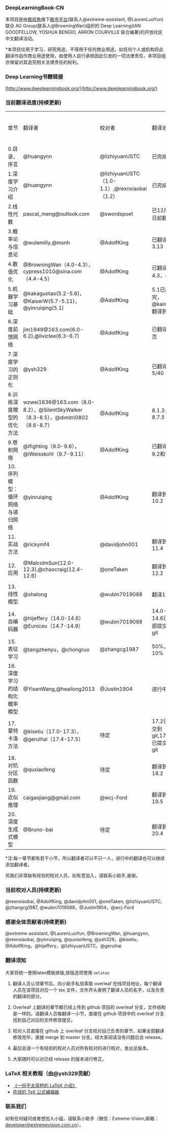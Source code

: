 ### DeepLearningBook-CN

本项目是由[极视角](http://www.extremevision.com.cn)旗下[极市平台](https://github.com/ExtremeMart)(联系人@extreme-assistant, @LaurenLuoYun)联合 AG Group(联系人@BrowningWan)组织的 Deep Learning(IAN GOODFELLOW, YOSHUA BENGIO, ARRON COURVILLE 联合编著)的开放社区中文翻译活动。

*本项目仅用于学习、研究用途，不得用于任何商业用途。如任何个人或机构将此翻译作品作商业用途使用，由使用人自行承担因此引发的一切法律责任，本项目组亦保留对其追究相关法律责任的权利。

### Deep Learning书籍链接

[http://www.deeplearningbook.org/](http://www.deeplearningbook.org/)

### 当前翻译进度(持续更新)

<table border="0">
<tr><td>章节</td><td>翻译者</td><td>校对者</td><td>翻译进度</td><td>校对进度</td><td>翻译deadline</td></tr>
<tr><td>0.目录、序言</td><td>@huangynn</td><td>@lizhiyuanUSTC</td><td>已完成</td><td>进行中</td><td>2016/11/30，2016/11/27</td></tr>
<tr><td>1.深度学习介绍</td><td>@huangynn</td><td>@lizhiyuanUSTC（1.0-1.1）,@rexnxiaobai（1.2）</td><td>已完成</td><td>进行中</td><td>2016/11/30，2016/11/27</td></tr>
<tr><td>2.线性代数</td><td>pascal_meng@outlook.com</td><td>@swordspoet</td><td>已12月4日前翻完</td><td>未开始</td><td>2016/12/04</td></tr>
<tr><td>3.概率论与信息论</td><td>@wulemilly,@msnh</td><td>@AdolfKing</td><td>已翻译到3.13</td><td>未开始</td><td>2016/12/15</td></tr>
<tr><td>4.数值优化</td><td>@BrowningWan（4.0-4.3），cypress1010@sina.com（4.4-4.5）</td><td>@AdolfKing</td><td>已翻译到4.3，4.5</td><td>未开始</td><td>2016/12/15</td></tr>
<tr><td>5.机器学习基础</td><td>@kakaguotao(5.2-5.6)，@KaiserW(5.7-5.11)，@yinruiqing(5.1)</td><td>@AdolfKing</td><td>5.1已翻完，@kaiserw翻译到5.9</td><td>进行中</td><td>2016/12/20、2016/12/30、2016/11/20</td></tr>
<tr><td>6.深度前馈网络</td><td>jim1949@163.com(6.0-6.2),@liviclee(6.3-6.7)</td><td>@AdolfKing</td><td>已翻译5页</td><td>未开始</td><td>2016/12/18、2016/12/10</td></tr>
<tr><td>7.深度学习的正则化</td><td>@ysh329</td><td>@AdolfKing</td><td>已翻译5/40</td><td>未开始</td><td>2017/1/20</td></tr>
<tr><td>8.训练深度模型的优化方法</td><td>wzwei1636@163.com（8.0-8.2），@SilentSkyWalker（8.3-8.5），@dimitri0802（8.6-8.7）</td><td>@AdolfKing</td><td>8.1.3，8.7.5</td><td>未开始</td><td>2016/12/25</td></tr>
<tr><td>9.卷积网络</td><td>@ifighting（9.0-9.6），@iWeisskohl（9.7-9.11）</td><td>@AdolfKing</td><td>已翻译到9.2和9.9</td><td>未开始</td><td>2016/12/20
</td></tr>
<tr><td>10.序列模型：循环网络与递归网络</td><td>@yinruiqing</td><td>@AdolfKing</td><td>翻译到10.2</td><td>未开始</td><td>2017/1/20</td></tr>
<tr><td>11.实战方法</td><td>@rickymf4</td><td>@davidjohn001</td><td>翻译到11.4</td><td>未开始</td><td>2017/1/20</td></tr>
<tr><td>12.应用</td><td>@MalcolmSun(12.0-12.3),@chaocraig(12.4-12.6)</td><td>@oneTaken</td><td>翻译到12.2</td><td>未开始</td><td>2016/12/25</td></tr>
<tr><td>13.线性模型</td><td>@shalong</td><td>@wubin7019088</td><td>翻译15%</td><td>未开始</td><td>2017/1/20</td></tr>
<tr><td>14.自编码器</td><td>@hijeffery（14.0-14.6）@Euniceu（14.7-14.9）</td><td>@wubin7019088</td><td>14.0-14.6已全部提交到git </td><td>未开始</td><td>2016/12/5、2016/12/15</td></tr>
<tr><td>15.表征学习</td><td>@tangzhenyu，@chongruo</td><td>@zhangcg1987</td><td>50%，10%</td><td>未开始</td><td>2016/12/25</td></tr>
<tr><td>16.深度学习的结构化概率模型</td><td>@YisenWang,@heailong2013</td><td>@Justin1904</td><td>进行中</td><td>未开始</td><td>2016/12/28</td></tr>
<tr><td>17.蒙特卡洛方法</td><td>@kiseliu（17.0-17.3），@geruihai（17.4-17.5）</td><td>待定</td><td>17.2已提交到git,17.4已提交到git</td><td>未开始</td><td>2016/12/5</td></tr>
<tr><td>18.对抗分区函数</td><td>@quxiaofeng</td><td>待定</td><td>翻译到18.2</td><td>未开始</td><td>2016/12/5</td></tr>
<tr><td>19.近似推理</td><td>caigaojiang@gmail.com</td><td>@wcj-Ford</td><td>翻译到19.5</td><td>未开始</td><td>2016/12/20</td></tr>
<tr><td>20.深度生成式模型</td><td>@Bruno-bai</td><td>待定</td><td>翻译到20.4</td><td>未开始</td><td>2017/1/15</td></tr>
</table>

*注:每一章节都有若干小节，所以翻译者可以不只一人，进行中的翻译也可以继续添加翻译者。

另我们非常缺有经验的校对人员，如有意加入，请联系小助手,谢谢。

### 当前校对人员(持续更新)

@rexnxiaobai, @AdolfKing, @davidjohn001, @oneTaken, @lizhiyuanUSTC, @zhangcg1987, @wubin7019088，@Justin1904，@wcj-Ford

### 感谢全体贡献者(持续更新)

@extreme-assistant, @LaurenLuoYun, @BrowningWan, @huangynn, @rexnxiaobai, @yinruiqing, @quxiaofeng, @ysh329，@kiseliu，@AdolfKing，@hijeffery，@lizhiyuanUSTC，@geruihai

### 翻译须知

大家将统一使用latex模板排版,排版选项使用 `xelatex`

1. 翻译人员认领章节后，向小助手私信索取 overleaf 在线项目地址，每个翻译人员在该项目对应一个 tex 文件，文件开头表明了翻译人员的名字，以及负责的翻译的部分。

2. Overleaf 上翻译的章节都已经上传到 github 项目的 overleaf 分支，文件结构是一样的。请翻译人员每翻译一小节，直接在 github 项目中的 overleaf 分支找到自己对应的文件修改提交。

3. 校对人员直接在 github 上 overleaf 分支校对自己负责的章节，如果全部翻译修改完毕，直接 merge 到 master 分支。经大家阅读没有问题后会 release。

4. 最后会请一个有经验的校对人员对所有校对的进行核对，发出总版本。

5. 大家随时可以对已经 release 的版本进行修正。

### LaTeX 相关教程（由@ysh329贡献）

+ [《一份不太简短的 LaTeX 介绍》](http://bbs.sciencenet.cn/home.php?mod=attachment&id=45014)
+ [在线的 TeX 公式编辑器](http://www.codecogs.com/latex/eqneditor.php)

### 联系我们

如有任何疑问或者想加入小组，请联系小助手（微信：Extreme-Vision,邮箱：developer@extremevision.com.cn）。
